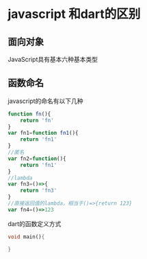 # javascript 和dart的区别
## 面向对象
JavaScript具有基本六种基本类型

## 函数命名
javascript的命名有以下几种
```javascript
function fn(){
	return 'fn'
}
var fn1=function fn1(){
	return 'fn1'
}
//匿名
var fn2=function(){
	return 'fn1'
}
//lambda
var fn3=()=>{
	return 'fn3'
}
//直接返回值的lambda，相当于()=>{return 123}
var fn4=()=>123
```

dart的函数定义方式
```dart
void main(){

}
```